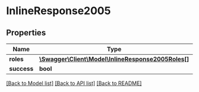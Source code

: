# InlineResponse2005

## Properties
Name | Type | Description | Notes
------------ | ------------- | ------------- | -------------
**roles** | [**\Swagger\Client\Model\InlineResponse2005Roles[]**](InlineResponse2005Roles.md) |  | [optional] 
**success** | **bool** |  | [optional] 

[[Back to Model list]](../../README.md#documentation-for-models) [[Back to API list]](../../README.md#documentation-for-api-endpoints) [[Back to README]](../../README.md)

